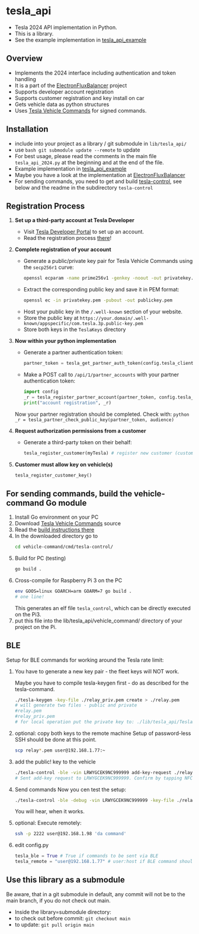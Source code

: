 # tesla_api
* Tesla 2024 API implementation in Python.
* This is a library.
* See the example implementation in [tesla_api_example](https://github.com/fabianhu/tesla_api_example)

## Overview
* Implements the 2024 interface including authentication and token handling
* It is a part of the [ElectronFluxBalancer](https://github.com/fabianhu/electron-flux-balancer) project
* Supports developer account registration
* Supports customer registration and key install on car
* Gets vehicle data as python structures
* Uses [Tesla Vehicle Commands](https://github.com/teslamotors/vehicle-command/) for signed commands.

## Installation
- include into your project as a library / git submodule in `lib/tesla_api/`
- use ```bash
git submodule update --remote``` to update
- For best usage, please read the comments in the main file `tesla_api_2024.py` at the beginning and at the end of the file.
- Example implementation in [tesla_api_example](https://github.com/fabianhu/tesla_api_example)
- Maybe you have a look at the implementation at [ElectronFluxBalancer](https://github.com/fabianhu/electron-flux-balancer)
- For sending commands, you need to get and build [tesla-control](https://github.com/teslamotors/vehicle-command/), see below and the readme in the subdirectory `tesla-control`

## Registration Process
1. **Set up a third-party account at Tesla Developer**
   - Visit [Tesla Developer Portal](https://developer.tesla.com) to set up an account.
   - Read the registration process [there](https://developer.tesla.com/docs/fleet-api)!

2. **Complete registration of your account**
    - Generate a public/private key pair for Tesla Vehicle Commands using the `secp256r1` curve:
        ```bash
        openssl ecparam -name prime256v1 -genkey -noout -out privatekey.pem
        ```
    - Extract the corresponding public key and save it in PEM format:
        ```bash
        openssl ec -in privatekey.pem -pubout -out publickey.pem
        ```
    - Host your public key in the `/.well-known` section of your website.
    - Store the public key at `https://your.domain/.well-known/appspecific/com.tesla.3p.public-key.pem`
    - Store both keys in the `TeslaKeys` directory

3. **Now within your python implementation**
    - Generate a partner authentication token:
        ```python
        partner_token = tesla_get_partner_auth_token(config.tesla_client_id, config.tesla_client_secret, AUDIENCE)
        ```
    - Make a POST call to `/api/1/partner_accounts` with your partner authentication token:
        ```python
        import config
        _r = tesla_register_partner_account(partner_token, config.tesla_audience) # call once per audience you want to register for.
        print("account registration", _r)
        ```
    Now your partner registration should be completed.
    Check with: 
        ```python
        _r = tesla_partner_check_public_key(partner_token, audience)
        ```

4. **Request authorization permissions from a customer**
    - Generate a third-party token on their behalf:
        ```python
        tesla_register_customer(myTesla) # register new customer (customer must log in and enter code here!)
        ```

5. **Customer must allow key on vehicle(s)**
    ```python
    tesla_register_customer_key()
    ```
    
## For sending commands, build the vehicle-command Go module
1. Install Go environment on your PC
2. Download [Tesla Vehicle Commands](https://github.com/teslamotors/vehicle-command/) source
3. Read the [build instructions there](https://github.com/teslamotors/vehicle-command/#installation-and-configuration)
4. In the downloaded directory go to
   ```bash
   cd vehicle-command/cmd/tesla-control/
   ```
5. Build for PC (testing)
   ```bash
   go build .
   ```
6. Cross-compile for Raspberry Pi 3 on the PC
   ```bash
   env GOOS=linux GOARCH=arm GOARM=7 go build .
   # one line!
   ```
   This generates an elf file `tesla_control`, which can be directly executed on the Pi3.
7. put this file into the lib/tesla_api/vehicle_command/ directory of your project on the Pi.

## BLE
 Setup for BLE commands for working around the Tesla rate limit:

1. You have to generate a new key pair - the fleet keys will NOT work.

   Maybe you have to compile tesla-keygen first - do as described for the tesla-command.
      ```bash
      ./tesla-keygen -key-file ./relay_priv.pem create > ./relay.pem
      # will generate two files - public and private
      #relay.pem
      #relay_priv.pem
      # for local operation put the private key to: ./lib/tesla_api/TeslaKeys/BLEprivatekey.pem
      ```
2. optional: copy both keys to the remote machine
   Setup of password-less SSH should be done at this point.
   ```bash
   scp relay*.pem user@192.168.1.77:~
   ```
3. add the public! key to the vehicle
   ```bash
   ./tesla-control -ble -vin LRWYGCEK9NC999999 add-key-request ./relay.pem owner cloud_key
   # Sent add-key request to LRWYGCEK9NC999999. Confirm by tapping NFC card on center console.
   ```
4. Send commands
   Now you cen test the setup:
   ```bash
   ./tesla-control -ble -debug -vin LRWYGCEK9NC999999 -key-file ./relay_priv.pem honk
   ```
   You will hear, when it works.

5. optional: Execute remotely:
   ```bash
   ssh -p 2222 user@192.168.1.98 'da command'
   ```
6. edit config.py
   ```python
   tesla_ble = True # True if commands to be sent via BLE
   tesla_remote = "user@192.168.1.77" # user:host if BLE command should be done on another device via SSH
   ```
   
## Use this library as a submodule
 Be aware, that in a git submodule in default, any commit will not be to the main branch, if you do not check out main.
- Inside the library=submodule directory:
- to check out before commit: `git checkout main`
- to update: `git pull origin main`
